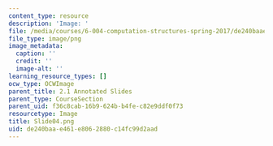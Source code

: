 ```yaml
---
content_type: resource
description: 'Image: '
file: /media/courses/6-004-computation-structures-spring-2017/de240baae461e8062880c14fc99d2aad_Slide04.png
file_type: image/png
image_metadata:
  caption: ''
  credit: ''
  image-alt: ''
learning_resource_types: []
ocw_type: OCWImage
parent_title: 2.1 Annotated Slides
parent_type: CourseSection
parent_uid: f36c8cab-16b9-624b-b4fe-c82e9ddf0f73
resourcetype: Image
title: Slide04.png
uid: de240baa-e461-e806-2880-c14fc99d2aad
---
```


